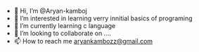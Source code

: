 - 👋 Hi, I’m @Aryan-kamboj
- 👀 I’m interested in learning verry innitial basics of programing  
- 🌱 I’m currently learning c language
- 💞️ I’m looking to collaborate on ....
- 📫 How to reach me aryankambozz@gmail.com

<!---
Aryan-kamboj/Aryan-kamboj is a ✨ special ✨ repository because its `README.md` (this file) appears on your GitHub profile.
You can click the Preview link to take a look at your changes.
--->
